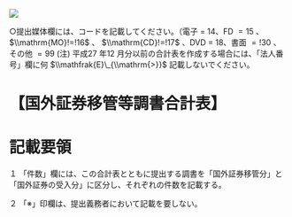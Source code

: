 ![](https://www.nta.go.jp/tmp/c2c57af0-0578-4307-8c41-5f4c61a9f4de/images/c7943bc68cadfc2bacb231cd94c33ee5289bbf89c93b84ea87ba354436cdeffb.jpg)

○提出媒体欄には、コードを記載してください。（電子 $=$ 14、FD $=15$ 、 $\\mathrm{MO}!=!16$ 、 $\\mathrm{CD}!=!17$ 、DVD $=$ 18、書面 $=!30$ 、その他 $=99$ (注) 平成27 年12 月分以前の合計表を作成する場合には、「法人番号」欄に何 $\\mathfrak{E}\_{\\mathrm{>}}$ 記載しないでください。

# 【国外証券移管等調書合計表】

# 記載要領

１ 「件数」欄には、この合計表とともに提出する調書を「国外証券移管分」と「国外証券の受入分」に区分し、それぞれの件数を記載する。

２ 「※」印欄は、提出義務者において記載を要しない。